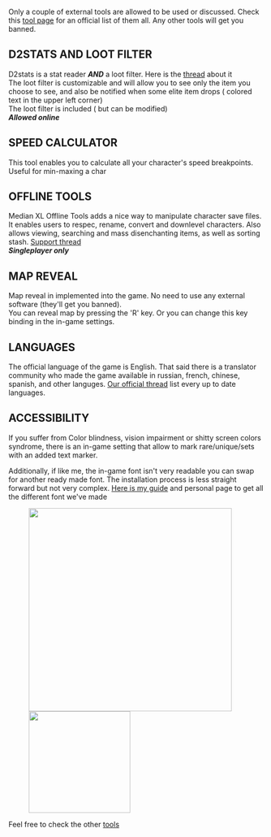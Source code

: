Only a couple of external tools are allowed to be used or discussed. Check this [tool page](https://www.median-xl.com/tools.php) for an official list of them all. Any other tools will get you banned.

## D2STATS AND LOOT FILTER

D2stats is a stat reader ***AND*** a loot filter. Here is the [thread](https://forum.median-xl.com/viewtopic.php?f=4&t=3702) about it  
The loot filter is customizable and will allow you to see only the item you choose to see, and also be notified when some elite item drops ( colored text in the upper left corner)  
The loot filter is included ( but can be modified)  
***Allowed online***

## SPEED CALCULATOR

This tool enables you to calculate all your character's speed breakpoints. Useful for min-maxing a char

## OFFLINE TOOLS

Median XL Offline Tools adds a nice way to manipulate character save files. It enables users to respec, rename, convert and downlevel characters. Also allows viewing, searching and mass disenchanting items, as well as sorting stash. [Support thread](http://forum.median-xl.com/viewtopic.php?f=40&t=342)  
***Singleplayer only***  

## MAP REVEAL

Map reveal in implemented into the game. No need to use any external software (they'll get you banned).  
You can reveal map by pressing the 'R' key. Or you can change this key binding in the in-game settings.

## LANGUAGES

The official language of the game is English. That said there is a translator community who made the game available in russian, french, chinese, spanish, and other languges. [Our official thread](https://forum.median-xl.com/viewtopic.php?f=4&t=22977&hilit=sigma+translations) list every up to date languages.

## ACCESSIBILITY

If you suffer from Color blindness, vision impairment or shitty screen colors syndrome, there is an in-game setting that allow to mark rare/unique/sets with an added text marker.  

Additionally, if like me, the in-game font isn't very readable you can swap for another ready made font. The installation process is less straight forward but not very complex. [Here is my guide](https://gitlab.com/Wasps/diablo-2-fonts/-/blob/master/installing.md) and personal page to get all the different font we've made
<figure>
  <img src="../img/color_blind.webp" width="400" />
  <img src="../img/font.webp" width="200" />
</figure>

Feel free to check the other [tools](https://www.median-xl.com/tools.php)